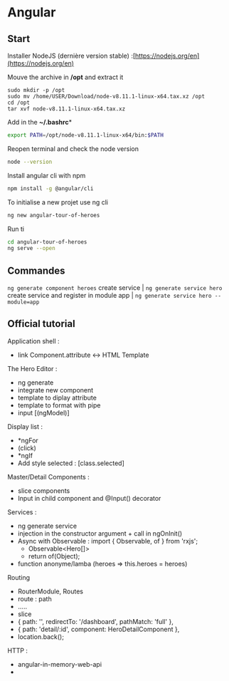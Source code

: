 # Angular

## Start
Installer NodeJS (dernière version stable) :[https://nodejs.org/en](https://nodejs.org/en)

Mouve the archive in **/opt** and extract it
```bashrc
sudo mkdir -p /opt
sudo mv /home/USER/Download/node-v8.11.1-linux-x64.tax.xz /opt
cd /opt
tar xvf node-v8.11.1-linux-x64.tax.xz
```

Add in the **~/.bashrc***
```bash
export PATH=/opt/node-v8.11.1-linux-x64/bin:$PATH
```

Reopen terminal and check the node version
```bash
node --version
```

Install angular cli with npm
```bash
npm install -g @angular/cli
```
To initialise a new projet use ng cli
```bash
ng new angular-tour-of-heroes
```
Run ti
```bash
cd angular-tour-of-heroes
ng serve --open
```

## Commandes

```ng generate component heroes```
create service  | ```ng generate service hero```
create service and register in module app | ```ng generate service hero --module=app```

## Official tutorial
Application shell :
 - link Component.attribute <-> HTML Template

The Hero Editor :
 - ng generate
 - integrate new component
 - template to diplay attribute
 - template to format with pipe
 - input [(ngModel)]

Display list :
 - *ngFor
 - (click)
 - *ngIf
 - Add style selected : [class.selected]

Master/Detail Components :
 - slice components
 - Input in child component and @Input() decorator

Services :
 - ng generate service
 - injection in the constructor argument + call in ngOnInit()
 - Async with Observable : import { Observable, of } from 'rxjs';
   - Observable<Hero[]>
   - return of(Object);
 - function anonyme/lamba (heroes => this.heroes = heroes)

Routing
 - RouterModule, Routes
 - route : path
 - <a routerLink="\heroes">.....
 - slice
 - { path: '', redirectTo: '/dashboard', pathMatch: 'full' },
 - { path: 'detail/:id', component: HeroDetailComponent },
 - location.back();

HTTP :
 - angular-in-memory-web-api
 - 
